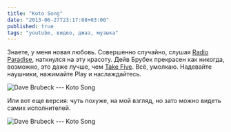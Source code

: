 ```yaml
---
title: "Koto Song"
date: "2013-06-27T23:17:08+03:00"
published: true
tags: "youtube, видео, джаз, музыка"
---
```


Знаете, у меня новая любовь. Совершенно случайно, слушая [Radio Paradise](http://www.radioparadise.com/), наткнулся
на эту красоту. Дейв Брубек прекрасен как никогда, возможно, это даже лучше,
чем [Take Five](/post/davebrubeck/). Всё, умолкаю. Надевайте наушники, нажимайте Play и наслаждайтесь.

![Dave Brubeck --- Koto Song](http://www.youtube.com/watch?v=pvB_ZNtOb4E)

Или вот еще версия: чуть похуже, на мой взгляд, но зато можно видеть самих исполнителей.

![Dave Brubeck --- Koto Song](http://www.youtube.com/watch?v=LbdD9gPnhhM)
